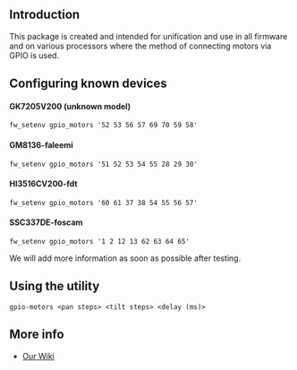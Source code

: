 ## Introduction

This package is created and intended for unification and use in all firmware and on various processors where the method of connecting motors via GPIO is used.


## Configuring known devices

#### GK7205V200 (unknown model)
```
fw_setenv gpio_motors '52 53 56 57 69 70 59 58'
```

#### GM8136-faleemi
```
fw_setenv gpio_motors '51 52 53 54 55 28 29 30'
```

#### HI3516CV200-fdt
```
fw_setenv gpio_motors '60 61 37 38 54 55 56 57'
```

#### SSC337DE-foscam
```
fw_setenv gpio_motors '1 2 12 13 62 63 64 65'
```

We will add more information as soon as possible after testing.


## Using the utility
```
gpio-motors <pan steps> <tilt steps> <delay (ms)>
```


## More info

- [Our Wiki](https://github.com/OpenIPC/wiki/blob/master/en/motors.md)

